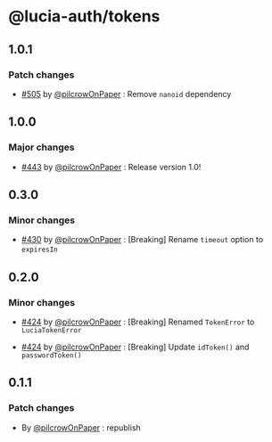 # @lucia-auth/tokens

## 1.0.1

### Patch changes

- [#505](https://github.com/pilcrowOnPaper/lucia/pull/505) by [@pilcrowOnPaper](https://github.com/pilcrowOnPaper) : Remove `nanoid` dependency

## 1.0.0

### Major changes

- [#443](https://github.com/pilcrowOnPaper/lucia/pull/443) by [@pilcrowOnPaper](https://github.com/pilcrowOnPaper) : Release version 1.0!

## 0.3.0

### Minor changes

- [#430](https://github.com/pilcrowOnPaper/lucia/pull/430) by [@pilcrowOnPaper](https://github.com/pilcrowOnPaper) : [Breaking] Rename `timeout` option to `expiresIn`

## 0.2.0

### Minor changes

- [#424](https://github.com/pilcrowOnPaper/lucia/pull/424) by [@pilcrowOnPaper](https://github.com/pilcrowOnPaper) : [Breaking] Renamed `TokenError` to `LuciaTokenError`

- [#424](https://github.com/pilcrowOnPaper/lucia/pull/424) by [@pilcrowOnPaper](https://github.com/pilcrowOnPaper) : [Breaking] Update `idToken()` and `passwordToken()`

## 0.1.1

### Patch changes

- By [@pilcrowOnPaper](https://github.com/pilcrowOnPaper) : republish
